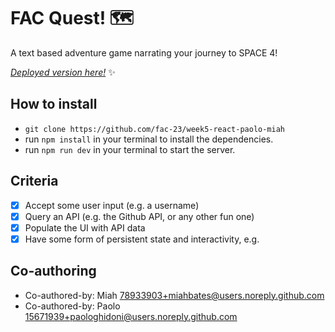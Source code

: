 # FAC Quest! 🗺️

A text based adventure game narrating your journey to SPACE 4!

[*Deployed version here!*](https://sleepy-meitner-5e2ffb.netlify.app/) :sparkles:

## How to install
* `git clone https://github.com/fac-23/week5-react-paolo-miah`
* run `npm install` in your terminal to install the dependencies.
* run `npm run dev` in your terminal to start the server.

## Criteria
- [x] Accept some user input (e.g. a username)
- [x] Query an API (e.g. the Github API, or any other fun one)
- [x] Populate the UI with API data
- [x] Have some form of persistent state and interactivity, e.g.

## Co-authoring

- Co-authored-by: Miah <78933903+miahbates@users.noreply.github.com>
- Co-authored-by: Paolo <15671939+paologhidoni@users.noreply.github.com>
